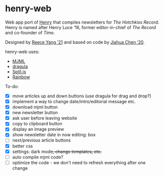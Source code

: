 # henry-web

Web app port of [Henry](https://github.com/TheHotchkissRecord/henry) that compiles newsletters for _The Hotchkiss Record_. Henry is named after Henry Luce ’16, former editor-in-chief of _The Record_ and co-founder of _Time_.

Designed by [Reece Yang ’21](https://github.com/reeceyang) and based on code by [Jiahua Chen ’20](https://github.com/jchen).

henry-web uses:
- [MJML](https://mjml.io/)
- [dragula](https://bevacqua.github.io/dragula/)
- [Split.js](https://split.js.org/)
- [Rainbow](https://craig.is/making/rainbows)

To-do:
- [x] move articles up and down buttons (use dragula for drag and drop?)
- [x] implement a way to change date/intro/editorial message etc.
- [x] download mjml button
- [x] new newsletter button
- [x] ask user before leaving website
- [x] copy to clipboard button
- [x] display an image preview
- [x] show newsletter date in now editing: box
- [ ] next/previous article buttons
- [x] better css
- [x] settings: dark mode~~, change templates, etc.~~
- [ ] auto compile mjml code?
- [ ] optimize the code - we don't need to refresh everything after one change
